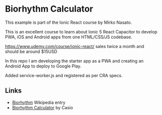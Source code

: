 # Biorhythm Calculator

This example is part of the Ionic React course by Mirko Nasato.

This is an excellent course to learn about Ionic 5 React Capacitor to develop PWA, iOS and Android apps from one HTML/CSS/JS codebase.

https://www.udemy.com/course/ionic-react/ sales twice a month and should be around \$15USD

In this repo I am developing the starter app as a PWA and creating an Android App to deploy to Google Play.

Added service-worker.js and registered as per CRA specs.

## Links

- [Biorhythm](https://en.wikipedia.org/wiki/Biorhythm) Wikipedia entry
- [Biorhythm Calculator](https://keisan.casio.com/exec/system/1340246447) by Casio
